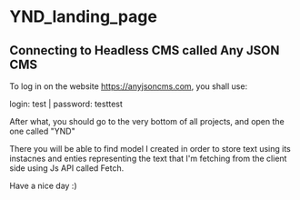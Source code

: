 # YND_landing_page

## Connecting to Headless CMS called Any JSON CMS

To log in on the website https://anyjsoncms.com, you shall use:

login: test | password: testtest

After what, you should go to the very bottom of all projects, and open the one called "YND"

There you will be able to find model I created in order to store text using its instacnes and enties representing the text that I'm fetching from the client side using Js API called Fetch.

Have a nice day :)
